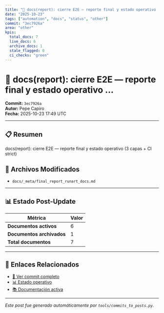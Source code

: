 ```yaml
---
title: "🔄 docs(report): cierre E2E — reporte final y estado operativo ..."
date: "2025-10-23"
tags: ["automation", "docs", "status", "other"]
commit: "3ec7926a"
area: "other"
kpis:
  total_docs: 7
  live_docs: 6
  archive_docs: 1
  stale_flagged: 0
  ci_checks: "green"
---
```


# 🔄 docs(report): cierre E2E — reporte final y estado operativo ...

**Commit:** `3ec7926a`  
**Autor:** Pepe Capiro  
**Fecha:** 2025-10-23 17:49 UTC

---

## 📋 Resumen

docs(report): cierre E2E — reporte final y estado operativo (3 capas + CI strict)

## 📂 Archivos Modificados

- `docs/_meta/final_report_runart_docs.md`

---

## 📊 Estado Post-Update

| Métrica | Valor |
|---------|-------|
| **Documentos activos** | 6 |
| **Documentos archivados** | 1 |
| **Total documentos** | 7 |

---

## 🔗 Enlaces Relacionados

- [📁 Ver commit completo](https://github.com/ppkapiro/runart-foundry/commit/3ec7926a7d1f8a29dca267abf29a2388f204dde8)
- [📊 Estado operativo](/status/)
- [📚 Documentación activa](/docs/live/)

---

_Este post fue generado automáticamente por `tools/commits_to_posts.py`._

